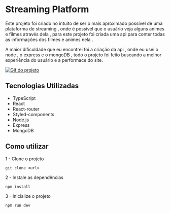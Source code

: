 # Streaming Platform

Este projeto foi criado no intuito de ser o mais aproximado possível de uma plataforma de streaming , onde é possível que o usuário veja alguns animes e filmes através dela , para este projeto foi criada uma api para conter todas as informações dos filmes e animes nela .

A maior dificuldade que eu encontrei foi a criação da api , onde eu usei o node , o express e o mongoDB , todo o projeto foi feito buscando a melhor experiência do usuário e a performace do site.

[
   <img src="./streaming.gif" alt="Gif do projeto "/>
](https://streaming-interface.vercel.app)

## Tecnologias Utilizadas
- TypeScript 
- React 
- React-router 
- Styled-components 
- Node.js 
- Express
- MongoDB

## Como utilizar
1 - Clone o projeto
```
git clone <url>
```
2 - Instale as dependências 
```
npm install
```
3 - Inicialize o projeto
```
npm run dev
```
